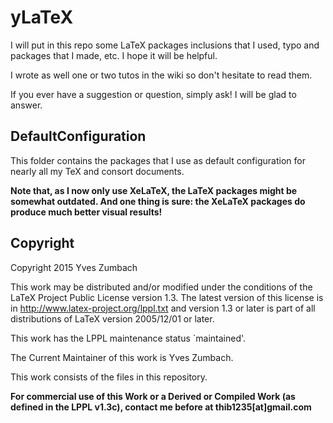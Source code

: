 # yLaTeX

I will put in this repo some LaTeX packages inclusions that I used, typo and packages that I made, etc. I hope it will be helpful.

I wrote as well one or two tutos in the wiki so don't hesitate to read them.

If you ever have a suggestion or question, simply ask! I will be glad to answer.

## DefaultConfiguration
This folder contains the packages that I use as default configuration for nearly all my TeX and consort documents.

**Note that, as I now only use XeLaTeX, the LaTeX packages might be somewhat outdated. And one thing is sure: the XeLaTeX packages do produce much better visual results!**

## Copyright
Copyright 2015 Yves Zumbach

This work may be distributed and/or modified under the conditions of the LaTeX Project Public License version 1.3. The latest version of this license is in http://www.latex-project.org/lppl.txt and version 1.3 or later is part of all distributions of LaTeX version 2005/12/01 or later.

This work has the LPPL maintenance status `maintained'.

The Current Maintainer of this work is Yves Zumbach.

This work consists of the files in this repository.

**For commercial use of this Work or a Derived or Compiled Work (as defined in the LPPL v1.3c), contact me before at thib1235[at]gmail.com**
